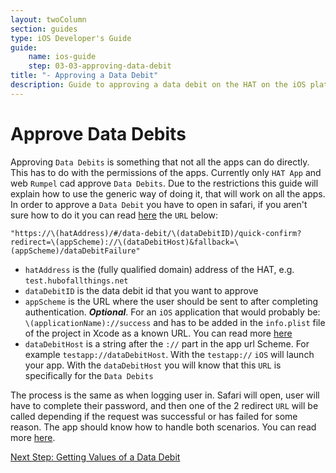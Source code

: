 ```yaml
---
layout: twoColumn
section: guides
type: iOS Developer's Guide
guide: 
    name: ios-guide
    step: 03-03-approving-data-debit
title: "- Approving a Data Debit"
description: Guide to approving a data debit on the HAT on the iOS platform
---
```


# Approve Data Debits

Approving `Data Debits` is something that not all the apps can do directly. This has to do with the permissions of the apps. Currently only `HAT App` and web `Rumpel` cad approve `Data Debits`. Due to the restrictions this guide will explain how to use the generic way of doing it, that will work on all the apps. In order to approve a `Data Debit` you have to open in safari, if you aren't sure how to do it you can read [here](01-01-hat-login.html) the `URL` below:

```javascriptnoselect
"https://\(hatAddress)/#/data-debit/\(dataDebitID)/quick-confirm?redirect=\(appScheme)://\(dataDebitHost)&fallback=\(appScheme)/dataDebitFailure"
```

* `hatAddress` is the (fully qualified domain) address of the HAT, e.g. `test.hubofallthings.net`
* `dataDebitID` is the data debit id that you want to approve
* `appScheme` is the URL where the user should be sent to after completing authentication. ***Optional***. For an `iOS` application that would probably be: `\(applicationName)://success` and has to be added in the `info.plist` file of the project in Xcode as a known URL. You can read more [here](01-02-user-login.html)
* `dataDebitHost` is a string after the `://` part in the app url Scheme. For example `testapp://dataDebitHost`. With the `testapp://` `iOS` will launch your app. With the `dataDebitHost` you will know that this `URL` is specifically for the `Data Debits`

The process is the same as when logging user in. Safari will open, user will have to complete their password, and then one of the 2 redirect `URL` will be called depending if the request was successful or has failed for some reason. The app should know how to handle both scenarios. You can read more [here](01-02-user-login.html).

<nav class="pager-nav">
<a href="" style="display:none;"></a>
<a href="03-04-get-data-debit-values.html">Next Step: Getting Values of a Data Debit</a>
</nav>